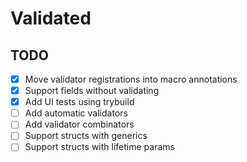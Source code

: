 # Validated

## TODO

- [x] Move validator registrations into macro annotations
- [x] Support fields without validating
- [x] Add UI tests using trybuild
- [ ] Add automatic validators
- [ ] Add validator combinators
- [ ] Support structs with generics
- [ ] Support structs with lifetime params
